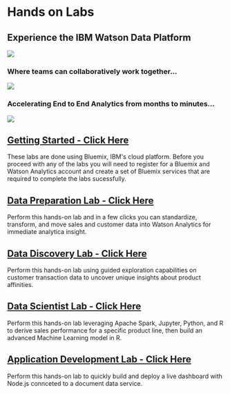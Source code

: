 # Hands on Labs
## Experience the IBM Watson Data Platform
[<img src="https://github.com/WatsonDataPlatform/E2ELab/blob/master/Media/WDP-Architecture.png">](https://github.com/WatsonDataPlatform/E2ELab)
### Where teams can collaboratively work together...

[<img src="https://github.com/WatsonDataPlatform/E2ELab/blob/master/Media/Team.png">](https://github.com/WatsonDataPlatform/E2ELab)
### Accelerating End to End Analytics from months to minutes...
[<img src="https://github.com/WatsonDataPlatform/E2ELab/blob/master/Media/Demo%20Flow.png">](https://github.com/WatsonDataPlatform/E2ELab)

## [Getting Started - Click Here](https://github.com/WatsonDataPlatform/E2ELab/tree/master/gettingstarted/)
These labs are done using Bluemix, IBM's cloud platform. Before you proceed with any of the labs you will need to register for a Bluemix and Watson Analytics account and create a set of Bluemix services that are required to complete the labs sucessfully. 

## [Data Preparation Lab - Click Here](https://github.com/WatsonDataPlatform/E2ELab/tree/master/dataengineer/)
Perform this hands-on lab and in a few clicks you can standardize, transform, and move sales and customer data into Watson Analytics for immediate analytica insight.
## [Data Discovery Lab - Click Here](https://github.com/WatsonDataPlatform/E2ELab/tree/master/businessanalyst/)
Perform this hands-on lab using guided exploration capabilities on customer transaction data to uncover unique insights about product affinities.
## [Data Scientist Lab - Click Here](https://github.com/WatsonDataPlatform/E2ELab/tree/master/datascientist/)
Perform this hands-on lab leveraging Apache Spark, Jupyter, Python, and R to derive sales performance for a specific product line, then build an advanced Machine Learning model in R.
## [Application Development Lab - Click Here](https://github.com/WatsonDataPlatform/E2ELab/tree/master/appdeveloper/)
Perform this hands-on lab to quickly build and deploy a live dashboard with Node.js connceted to a document data service.


